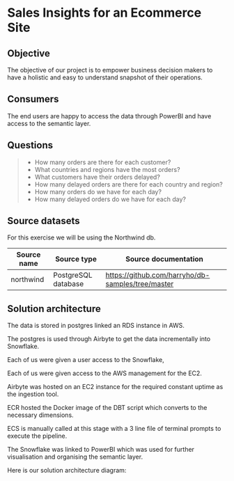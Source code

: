 # Sales Insights for an Ecommerce Site

## Objective

The objective of our project is to empower business decision makers to have a holistic and easy to understand snapshot of their operations.

## Consumers

The end users are happy to access the data through PowerBI and have access to the semantic layer.

## Questions

> - How many orders are there for each customer?
> - What countries and regions have the most orders?
> - What customers have their orders delayed?
> - How many delayed orders are there for each country and region?
> - How many orders do we have for each day?
> - How many delayed orders do we have for each day?

## Source datasets

For this exercise we will be using the Northwind db.

| Source name | Source type         | Source documentation                              |
| ----------- | ------------------- | ------------------------------------------------- |
| northwind   | PostgreSQL database | https://github.com/harryho/db-samples/tree/master |

## Solution architecture

The data is stored in postgres linked an RDS instance in AWS.

The postgres is used through Airbyte to get the data incrementally into Snowflake.

Each of us were given a user access to the Snowflake,

Each of us were given access to the AWS management for the EC2.

Airbyte was hosted on an EC2 instance for the required constant uptime as the ingestion tool.

ECR hosted the Docker image of the DBT script which converts to the necessary dimensions.

ECS is manually called at this stage with a 3 line file of terminal prompts to execute the pipeline.

The Snowflake was linked to PowerBI which was used for further visualisation and organising the semantic layer.

Here is our solution architecture diagram:
